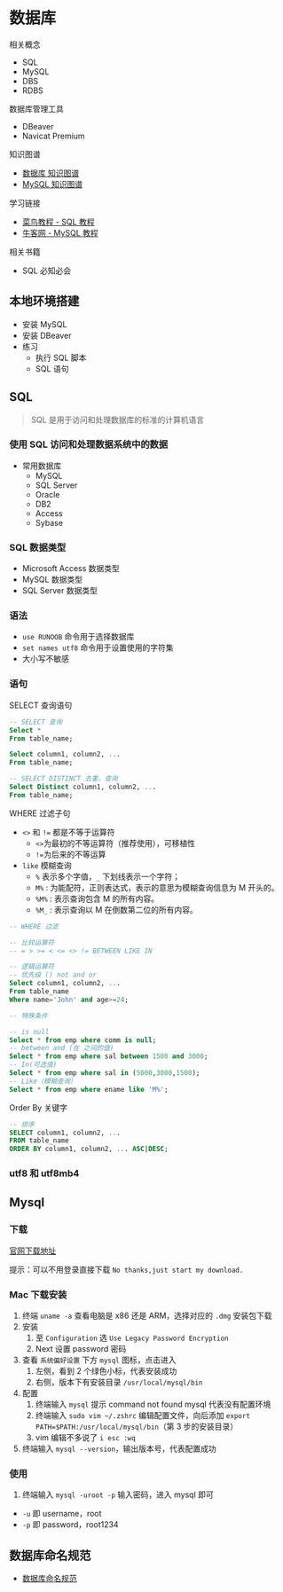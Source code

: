 # 数据库

相关概念

- SQL
- MySQL
- DBS
- RDBS

数据库管理工具

- DBeaver
- Navicat Premium

知识图谱

- [数据库 知识图谱](!https://blog.csdn.net/qq_40272978/article/details/107164318)
- [MySQL 知识图谱](!https://blog.csdn.net/weixin_57693899/article/details/124491648)

学习链接

- [菜鸟教程 - SQL 教程](!https://www.runoob.com/sql/sql-tutorial.html)
- [牛客网 - MySQL 教程](!https://www.nowcoder.com/tutorial/10006/3fbb1dc787f34a9cad2c73be2b21d8d6)

相关书籍

- SQL 必知必会

## 本地环境搭建

- 安装 MySQL
- 安装 DBeaver
- 练习
  - 执行 SQL 脚本
  - SQL 语句

## SQL

> SQL 是用于访问和处理数据库的标准的计算机语言

### 使用 SQL 访问和处理数据系统中的数据

- 常用数据库
  - MySQL
  - SQL Server
  - Oracle
  - DB2
  - Access
  - Sybase

### SQL 数据类型

- Microsoft Access 数据类型
- MySQL 数据类型
- SQL Server 数据类型

### 语法

- `use RUNOOB` 命令用于选择数据库
- `set names utf8` 命令用于设置使用的字符集
- 大小写不敏感

### 语句

SELECT 查询语句

```sql
-- SELECT 查询
Select *
From table_name;

Select column1, column2, ...
From table_name;

-- SELECT DISTINCT 去重，查询
Select Distinct column1, column2, ...
From table_name;
```

WHERE 过滤子句

- `<>` 和 `!=` 都是不等于运算符
  - `<>`为最初的不等运算符（推荐使用），可移植性
  - `!=`为后来的不等运算
- `like` 模糊查询
  - `%` 表示多个字值，`_` 下划线表示一个字符；
  - `M%` : 为能配符，正则表达式，表示的意思为模糊查询信息为 M 开头的。
  - `%M%` : 表示查询包含 M 的所有内容。
  - `%M_` : 表示查询以 M 在倒数第二位的所有内容。

```sql
-- WHERE 过滤

-- 比较运算符
-- = > >= < <= <> != BETWEEN LIKE IN

-- 逻辑运算符
-- 优先级 () not and or
Select column1, column2, ...
From table_name
Where name='John' and age>=24;

-- 特殊条件

-- is null
Select * from emp where comm is null;
-- between and (在 之间的值)
Select * from emp where sal between 1500 and 3000;
-- In(可选值)
Select * from emp where sal in (5000,3000,1500);
-- Like（模糊查询）
Select * from emp where ename like 'M%';
```

Order By 关键字

```sql
-- 排序
SELECT column1, column2, ...
FROM table_name
ORDER BY column1, column2, ... ASC|DESC;
```

### utf8 和 utf8mb4

## Mysql

### 下载

[官网下载地址](!https://dev.mysql.com/downloads/mysql/)

提示：可以不用登录直接下载 `No thanks,just start my download.`

### Mac 下载安装

1. 终端 `uname -a` 查看电脑是 x86 还是 ARM，选择对应的 `.dmg` 安装包下载
2. 安装
   1. 至 `Configuration` 选 `Use Legacy Password Encryption`
   2. Next 设置 password 密码
3. 查看 `系统偏好设置` 下方 `mysql` 图标，点击进入
   1. 左侧，看到 2 个绿色小标，代表安装成功
   2. 右侧，版本下有安装目录 `/usr/local/mysql/bin`
4. 配置
   1. 终端输入 `mysql` 提示 command not found mysql 代表没有配置环境
   2. 终端输入 `sudo vim ~/.zshrc` 编辑配置文件，向后添加 `export PATH=$PATH:/usr/local/mysql/bin`（第 3 步的安装目录）
   3. vim 编辑不多说了 `i esc :wq`
5. 终端输入 `mysql --version`，输出版本号，代表配置成功

### 使用

1. 终端输入 `mysql -uroot -p` 输入密码，进入 mysql 即可

- `-u` 即 username，root
- `-p` 即 password，root1234

## 数据库命名规范

- [数据库命名规范](!https://blog.csdn.net/hutuyaoniexi/article/details/124860414)
